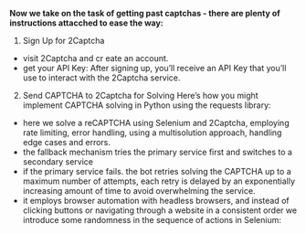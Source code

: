 **Now we take on the task of getting past captchas - there are plenty of instructions attacched to ease the way:**

1.  Sign Up for 2Captcha
-  visit 2Captcha and cr eate an account.
- get your API Key: After signing up, you’ll receive an API Key that you’ll use to interact with the 2Captcha service.

2.  Send CAPTCHA to 2Captcha for Solving
Here’s how you might implement CAPTCHA solving in Python using the requests library:
  
- here we solve a reCAPTCHA using Selenium and 2Captcha, employing rate limiting, error handling, using a multisolution approach, handling edge cases and errors.
- the fallback mechanism tries the primary service first and switches to a secondary service
- if the primary service fails. the bot retries solving the CAPTCHA up to a maximum number of attempts, each retry is delayed by an exponentially increasing amount of time to avoid overwhelming the service.
- it employs browser automation with headless browsers, and instead of clicking buttons or navigating through a website in a consistent order we introduce some randomness in the sequence of actions in Selenium: